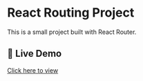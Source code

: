 # React Routing Project  

This is a small project built with React Router.

## 🚀 Live Demo  
[Click here to view](https://routing-project-eight-tau.vercel.app/)
